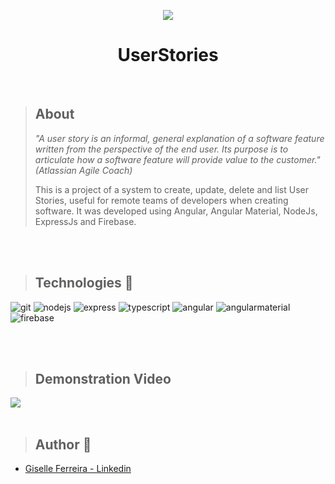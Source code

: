 
<p align="center"><img src="https://i.postimg.cc/KvJDDJ4V/image.png" /></p>
<h1 align="center">UserStories</h1>

</br>


> ## About
> <i>"A user story is an informal, general explanation of a software feature written from the perspective of the end user. Its purpose is to articulate how a software feature will provide value to the customer." (Atlassian Agile Coach)</i>
> 
> This is a project of a system to create, update, delete and list User Stories, useful for remote teams of developers when creating software. It was developed using Angular, Angular Material, NodeJs, ExpressJs and Firebase.

</br>
</br>

>## Technologies 🧰

<p align="left">
<img alt="git" src="https://img.shields.io/badge/Git-F05032?style=for-the-badge&logo=git&logoColor=white" />
<img alt="nodejs" src="https://img.shields.io/badge/Node.js-339933?style=for-the-badge&logo=nodedotjs&logoColor=white" />
<img alt="express" src="https://img.shields.io/badge/Express.js-000000?style=for-the-badge&logo=express&logoColor=white" />
<img alt="typescript" src="https://img.shields.io/badge/TypeScript-007ACC?style=for-the-badge&logo=typescript&logoColor=white" />
<img alt="angular" src="https://img.shields.io/badge/Angular-DD0031?style=for-the-badge&logo=angular&logoColor=white" />
<img alt="angularmaterial" src="https://img.shields.io/badge/Material--UI-0081CB?style=for-the-badge&logo=material-ui&logoColor=white" />
<img alt="firebase" src="https://img.shields.io/badge/firebase-%23039BE5.svg?style=for-the-badge&logo=firebase" />
</p>

</br>
</br>


> ## Demonstration Video

<img src="https://github.com/giselle-ferreira/UserStoriesFirebase/blob/main/user-stories/src/assets/gif/userstories.gif"/>

</br>
</br>


> ## Author 💙

- <a href="https://www.linkedin.com/in/giselleferreiras/" >Giselle Ferreira - Linkedin</a>



